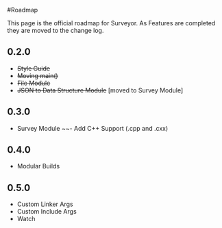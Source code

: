 #Roadmap

This page is the official roadmap for Surveyor. As Features are completed they are moved to the change log.

## 0.2.0
- ~~Style Guide~~
- ~~Moving main()~~
- ~~File Module~~
- ~~JSON to Data Structure Module~~ [moved to Survey Module]

## 0.3.0
- Survey Module
~~- Add C++ Support (.cpp and .cxx)

## 0.4.0
- Modular Builds

## 0.5.0
- Custom Linker Args
- Custom Include Args
- Watch


